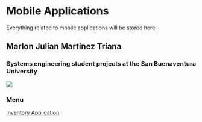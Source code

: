 # Mobile Applications



Everything related to mobile applications will be stored here.







## Marlon Julian Martinez Triana

### Systems engineering student projects at the San Buenaventura University

![](https://manimatorstudio.com/wp-content/uploads/2015/04/manimator_agencia-digital_4.jpg)

### Menu

[Inventory Application](https://github.com/julianmartinez1/Mobile_apps/tree/master/Apliaci%C3%B3n%20inventario)





